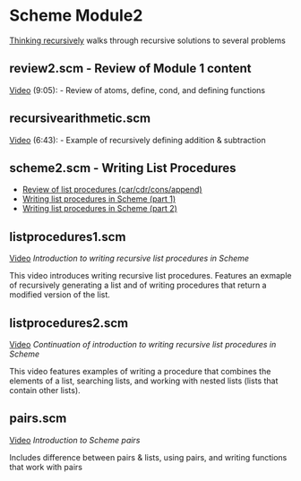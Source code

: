 # Scheme Module2

[Thinking recursively](https://youtu.be/zDJXVpHASuI) walks through recursive solutions to several problems

## review2.scm - Review of Module 1 content

[Video](https://youtu.be/83HrG5pGp8U) (9:05): - Review of atoms, define, cond, and defining functions

## recursivearithmetic.scm

[Video](https://youtu.be/wSKarNIdmBE) (6:43): - Example of recursively defining addition & subtraction

## scheme2.scm - Writing List Procedures

- [Review of list procedures (car/cdr/cons/append)](https://youtu.be/DhbmRVMdEaE)
- [Writing list procedures in Scheme (part 1)](https://youtu.be/BAYoEGGzj5s)
- [Writing list procedures in Scheme (part 2)](https://youtu.be/u0U4XJMzFzM)

## listprocedures1.scm

[Video](https://youtu.be/WC6TYWaMxjU) *Introduction to writing recursive list procedures in Scheme*

This video introduces writing recursive list procedures.  Features an exmaple of recursively generating a list and of writing procedures that return a modified version of the list.  

## listprocedures2.scm

[Video](https://youtu.be/tiveq6A4d20) *Continuation of introduction to writing recursive list procedures in Scheme*

This video features examples of writing a procedure that combines the elements of a list, searching lists, and working with nested lists (lists that contain other lists).

## pairs.scm

[Video](https://youtu.be/05INT6Cxvh8) *Introduction to Scheme pairs*

Includes difference between pairs & lists, using pairs, and writing functions that work with pairs
